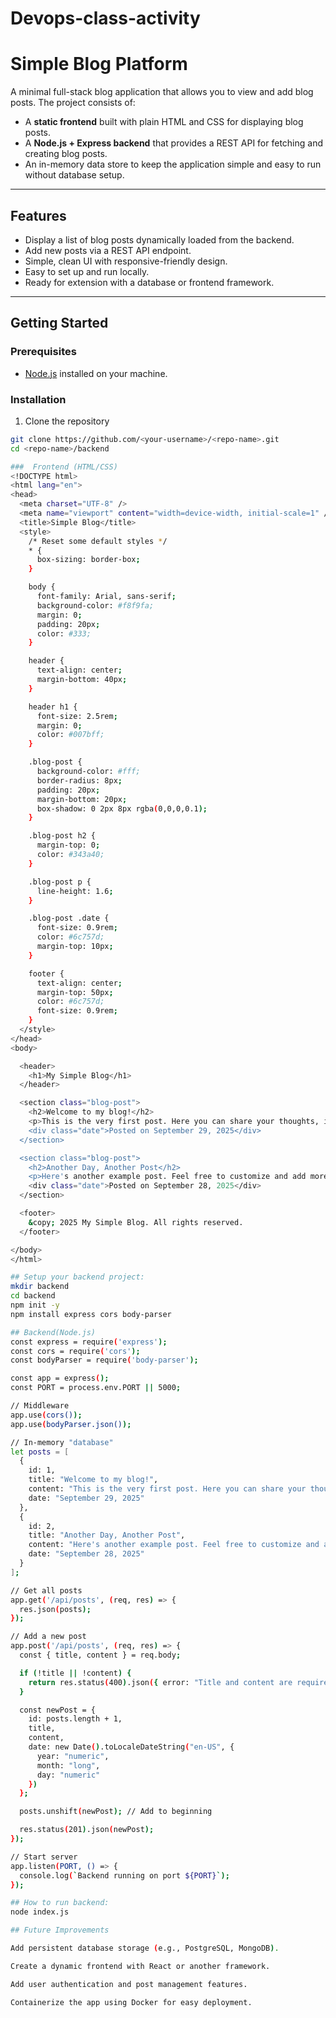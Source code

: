 # Devops-class-activity
# Simple Blog Platform

A minimal full-stack blog application that allows you to view and add blog posts. The project consists of:

- A **static frontend** built with plain HTML and CSS for displaying blog posts.
- A **Node.js + Express backend** that provides a REST API for fetching and creating blog posts.
- An in-memory data store to keep the application simple and easy to run without database setup.

---

## Features

- Display a list of blog posts dynamically loaded from the backend.
- Add new posts via a REST API endpoint.
- Simple, clean UI with responsive-friendly design.
- Easy to set up and run locally.
- Ready for extension with a database or frontend framework.

---

## Getting Started

### Prerequisites

- [Node.js](https://nodejs.org/) installed on your machine.

### Installation

1. Clone the repository

```bash
git clone https://github.com/<your-username>/<repo-name>.git
cd <repo-name>/backend

###  Frontend (HTML/CSS)
<!DOCTYPE html>
<html lang="en">
<head>
  <meta charset="UTF-8" />
  <meta name="viewport" content="width=device-width, initial-scale=1" />
  <title>Simple Blog</title>
  <style>
    /* Reset some default styles */
    * {
      box-sizing: border-box;
    }

    body {
      font-family: Arial, sans-serif;
      background-color: #f8f9fa;
      margin: 0;
      padding: 20px;
      color: #333;
    }

    header {
      text-align: center;
      margin-bottom: 40px;
    }

    header h1 {
      font-size: 2.5rem;
      margin: 0;
      color: #007bff;
    }

    .blog-post {
      background-color: #fff;
      border-radius: 8px;
      padding: 20px;
      margin-bottom: 20px;
      box-shadow: 0 2px 8px rgba(0,0,0,0.1);
    }

    .blog-post h2 {
      margin-top: 0;
      color: #343a40;
    }

    .blog-post p {
      line-height: 1.6;
    }

    .blog-post .date {
      font-size: 0.9rem;
      color: #6c757d;
      margin-top: 10px;
    }

    footer {
      text-align: center;
      margin-top: 50px;
      color: #6c757d;
      font-size: 0.9rem;
    }
  </style>
</head>
<body>

  <header>
    <h1>My Simple Blog</h1>
  </header>

  <section class="blog-post">
    <h2>Welcome to my blog!</h2>
    <p>This is the very first post. Here you can share your thoughts, ideas, or anything you'd like to write about.</p>
    <div class="date">Posted on September 29, 2025</div>
  </section>

  <section class="blog-post">
    <h2>Another Day, Another Post</h2>
    <p>Here's another example post. Feel free to customize and add more posts to your blog page!</p>
    <div class="date">Posted on September 28, 2025</div>
  </section>

  <footer>
    &copy; 2025 My Simple Blog. All rights reserved.
  </footer>

</body>
</html>

## Setup your backend project:
mkdir backend
cd backend
npm init -y
npm install express cors body-parser

## Backend(Node.js)
const express = require('express');
const cors = require('cors');
const bodyParser = require('body-parser');

const app = express();
const PORT = process.env.PORT || 5000;

// Middleware
app.use(cors());
app.use(bodyParser.json());

// In-memory "database"
let posts = [
  {
    id: 1,
    title: "Welcome to my blog!",
    content: "This is the very first post. Here you can share your thoughts, ideas, or anything you'd like to write about.",
    date: "September 29, 2025"
  },
  {
    id: 2,
    title: "Another Day, Another Post",
    content: "Here's another example post. Feel free to customize and add more posts to your blog page!",
    date: "September 28, 2025"
  }
];

// Get all posts
app.get('/api/posts', (req, res) => {
  res.json(posts);
});

// Add a new post
app.post('/api/posts', (req, res) => {
  const { title, content } = req.body;

  if (!title || !content) {
    return res.status(400).json({ error: "Title and content are required" });
  }

  const newPost = {
    id: posts.length + 1,
    title,
    content,
    date: new Date().toLocaleDateString("en-US", {
      year: "numeric",
      month: "long",
      day: "numeric"
    })
  };

  posts.unshift(newPost); // Add to beginning

  res.status(201).json(newPost);
});

// Start server
app.listen(PORT, () => {
  console.log(`Backend running on port ${PORT}`);
});

## How to run backend:
node index.js

## Future Improvements

Add persistent database storage (e.g., PostgreSQL, MongoDB).

Create a dynamic frontend with React or another framework.

Add user authentication and post management features.

Containerize the app using Docker for easy deployment.
